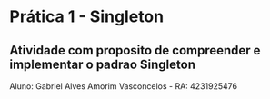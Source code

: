 # Prática 1 - Singleton

## Atividade com proposito de compreender e implementar o padrao Singleton

Aluno: Gabriel Alves Amorim Vasconcelos - RA: 4231925476
